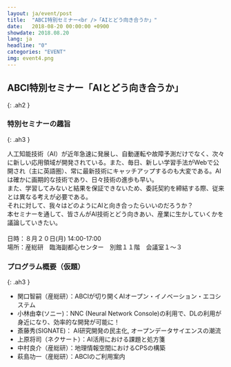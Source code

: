 ```yaml
---
layout: ja/event/post
title:  "ABCI特別セミナー<br />「AIとどう向き合うか」"
date:   2018-08-20 00:00:00 +0900
showdate: 2018.08.20
lang: ja
headline: "0"
categories: "EVENT"
img: event4.png
---
```



## ABCI特別セミナー「AIとどう向き合うか」
{: .ah2 }


### 特別セミナーの趣旨
{: .ah3 }

<p class="c">人工知能技術（AI）が近年急速に発展し、自動運転や故障予測だけでなく、次々に新しい応用領域が開発されている。また、毎日、新しい学習手法がWebで公開され（主に英語圏）、常に最新技術にキャッチアップするのも大変である。AIは確かに画期的な技術であり、日々技術の進歩も早い。<br />
また、学習してみないと結果を保証できないため、委託契約を締結する際、従来とは異なる考えが必要である。<br />
それに対して、我々はどのようにAIと向き合ったらいいのだろうか？<br />
本セミナーを通して、皆さんがAI技術とどう向きあい、産業に生かしていくかを議論していきたい。<br />
<br />
日時：８月２０日(月) 14:00-17:00<br />
場所：産総研　臨海副都心センター　別館１１階　会議室１〜３</p>


### プログラム概要（仮題）
{: .ah3 }

<div class="c">
<ul class="dot_ul">
<li class="dot">関口智嗣（産総研）：ABCIが切り開くAIオープン・イノベーション・エコシステム</li>
<li class="dot">小林由幸(ソニー)：NNC (Neural Network Console)の利用で、DLの利用が身近になり、効率的な開発が可能に！</li>
<li class="dot">斎藤秀(SIGNATE)： AI研究開発の民主化, オープンデータサイエンスの潮流</li>
<li class="dot">上原将司（ネクサート）：AI活用における課題と処方箋</li>
<li class="dot">中村良介（産総研）：地理情報空間におけるCPSの構築</li>
<li class="dot">萩島功一（産総研）：ABCIのご利用案内</li>
</ul>
</div>
